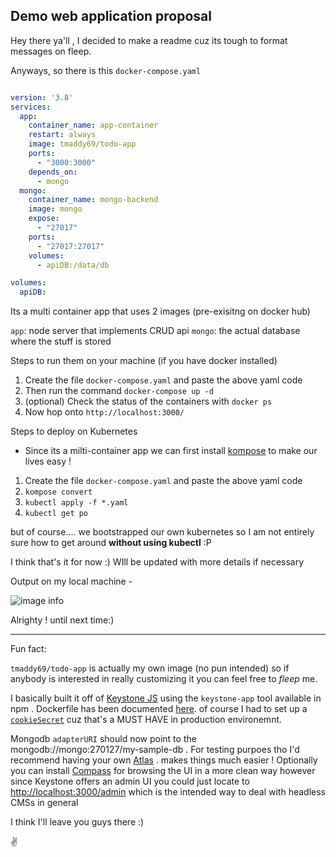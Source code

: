 ## Demo web application proposal 


Hey there ya'll , I decided to make a readme cuz its tough to format messages on fleep.  


Anyways, so there is this `docker-compose.yaml` 

```yaml

version: '3.8'
services:
  app:
    container_name: app-container
    restart: always
    image: tmaddy69/todo-app
    ports:
      - "3000:3000"
    depends_on:
      - mongo
  mongo:
    container_name: mongo-backend
    image: mongo
    expose:
      - "27017"
    ports:
      - "27017:27017"
    volumes:
      - apiDB:/data/db

volumes:
  apiDB:

```

Its a multi container app that uses 2 images (pre-exisitng on docker hub)

`app`: node server that implements CRUD api 
`mongo`: the actual database where the stuff is stored


Steps to run them on your machine (if you have docker installed)

1. Create the file `docker-compose.yaml` and paste the above yaml code
2. Then run the command `docker-compose up -d` 
3. (optional) Check the status of the containers with `docker ps`
4. Now hop onto `http://localhost:3000/`


Steps to deploy on Kubernetes

- Since its a milti-container app we can first install [kompose](https://kompose.io/) to make our lives easy !

1. Create the file `docker-compose.yaml` and paste the above yaml code
2. `kompose convert`
3. `kubectl apply -f *.yaml`
4. `kubectl get po`

but of course.... we bootstrapped our own kubernetes so I am not entirely sure how to get around 
**without using kubectl** :P

I think that's it for now :) WIll be updated with more details if necessary

Output on my local machine - 

![image info](https://i.ibb.co/s19WMpt/boring-todo-list.png)

Alrighty !
until next time:)

---------------------------

Fun fact:


`tmaddy69/todo-app` is actually my own image (no pun intended) so if anybody is interested in really customizing it you can feel free to *fleep* me. 

I basically built it off of [Keystone JS](https://www.keystonejs.com/) using the `keystone-app` tool available in npm . Dockerfile has been documented [here](https://www.keystonejs.com/guides/deployment/#docker). of course I had to set up a [`cookieSecret`](https://www.keystonejs.com/guides/production/#cookie-secret) cuz that's a MUST HAVE in production environemnt.

Mongodb `adapterURI` should now point to the mongodb://mongo:270127/my-sample-db . For testing purpoes tho I'd recommend having your own [Atlas](https://www.mongodb.com/cloud/atlas) . makes things much easier ! Optionally you can install [Compass](https://www.mongodb.com/products/compass) for browsing the UI in a more clean way however since Keystone offers an admin UI you could just locate to [http://localhost:3000/admin](http://localhost:3000/admin) which is the intended way to deal with headless CMSs in general 

I think I'll leave you guys there :)

✌️
